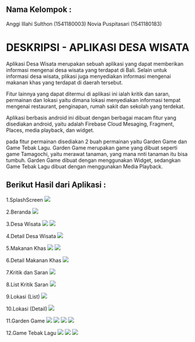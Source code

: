 ## Nama Kelompok :
Anggi Illahi Sulthon (1541180003)
Novia Puspitasari (1541180183)

# DESKRIPSI - APLIKASI DESA WISATA

Aplikasi Desa Wisata merupakan sebuah aplikasi yang dapat memberikan informasi mengenai desa wisata yang terdapat di Bali. Selain untuk informasi desa wisata,  plikasi juga menyediakan informasi mengenai makanan khas yang terdapat di daerah tersebut. 

Fitur lainnya yang dapat ditermui di aplikasi ini ialah kritik dan saran, permainan dan lokasi yaitu dimana lokasi menyediakan informasi tempat mengenai restaurant, penginapan, rumah sakit dan sekolah yang terdekat.

Aplikasi berbasis android ini dibuat dengan berbagai macam fitur yang disediakan android, yaitu adalah Firebase Cloud Mesaging, Fragment, Places, media playback, dan widget. 

pada fitur permainan disediakan 2 buah permainan yaitu Garden Game dan Game Tebak Lagu. Garden Game merupakan game yang dibuat seperti 
game Tamagochi, yaitu merawat tanaman, yang mana nnti tanaman itu bisa tumbuh. Garden Game dibuat dengan menggunakan Widget, sedangkan Game Tebak Lagu dibuat dengan  menggunakan Media Playback. 

## Berikut Hasil dari Aplikasi :
1.SplashScreen
![](a.png)

2.Beranda
![](b.png)

3.Desa Wisata
![](c.png)
![](d.png)

4.Detail Desa Wisata
![](d2.png)

5.Makanan Khas
![](e.png)
![](f.png)

6.Detail Makanan Khas
![](f2.png)

7.Kritik dan Saran
![](g.png)

8.List Kritik Saran
![](h.png)

9.Lokasi (List)
![](i.png)

10.Lokasi (Detail)
![](j.png)

11.Garden Game
![](k.png)
![](l.png)
![](m.png)
![](n.png)

12.Game Tebak Lagu
![](o.png)
![](p.png)
![](q.png)